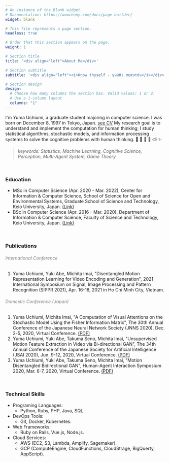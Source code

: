 ```yaml
---
# An instance of the Blank widget.
# Documentation: https://wowchemy.com/docs/page-builder/
widget: blank

# This file represents a page section.
headless: true

# Order that this section appears on the page.
weight: 1

# Section title
title: '<div align="left">About Me</div>'

# Section subtitle
subtitle: '<div align="left"><i>Know thyself - γνῶθι σεαυτόν</i></div>'

# Section design
design:
  # Choose how many columns the section has. Valid values: 1 or 2.
  # Use a 1-column layout
  columns: "1"
---
```

I'm Yuma Uchiumi, a graduate student majoring in computer science.
I was born on December 8, 1997 in Tokyo, Japan.  [see CV](https://yumaloop.github.io/assets/pdf/CV202011.pdf)
My research goal is to understand and implement the computation for human thinking;
I study statistical algorithms, stochastic models, and information processing systems to solve the cognitive problems with human thinking.
&#x1f47b; &#x1f36d; &#x1f984; &#x1f308; &#x26c5; &#x2728;
> <i>keywords: Statistics, Machine Learning, Cognitive Science, Perception, Multi-Agent System, Game Theory<br></i>

<br>

### Education

- MSc in Computer Science (Apr. 2020 - Mar. 2022), Center for Information & Computer Science, School of Science for Open and Environmental Systems, Graduate School of Science and Technology, Keio University, Japan. [(Link)](https://www.st.keio.ac.jp/en/departments/open/info.html)
- BSc in Computer Science (Apr. 2016 - Mar. 2020), Department of Information & Computer Science, Faculty of Science and Technology, Keio University, Japan. [(Link)](https://www.st.keio.ac.jp/en/departments/faculty/ics.html)

<br>

### Publications

###### <font color="gray"><i class="fas fa-caret-right"></i> International Conference</font>

1. Yuma Uchiumi, Yuki Abe, Michita Imai,
"Disentangled Motion Representation Learning for Video Encoding and Generation",
2021 International Symposium on Signal, Image Processing and Pattern Recognition (SIPPR 2021), Apr. 16-18, 2021 in Ho Chi Minh City, Vietnam.

###### <font color="gray"><i class="fas fa-caret-right"></i> Domestic Conference (Japan)</font>

1. Yuma Uchiumi, Michita Imai,
"A Computation of Visual Attentions on the Stochastic Model Using the Fisher Information Matrix",
The 30th Annual Conference of the Japanese Neural Network Society (JNNS 2020), Dec. 2-5, 2020, Virtual Conference.
[(PDF)](https://drive.google.com/file/d/1slhR-bAkC3M1dUPb6Aaw5tF1alxQ-sMo/view?usp=sharing)
1. Yuma Uchiumi, Yuki Abe, Takuma Seno, Michita Imai,
"Unsupervised Motion Feature Extraction in Video via Bi-directional GAN",
The 34th Annual Conference of the Japanese Society for Artificial Intelligence (JSAI 2020), Jun. 9-12, 2020, Virtual Conference.
[(PDF)](https://www.jstage.jst.go.jp/article/pjsai/JSAI2020/0/JSAI2020_1I5GS204/_pdf/-char/ja)
1. Yuma Uchiumi, Yuki Abe, Takuma Seno, Michita Imai,
"Motion Disentangled Bidirectional GAN",
Human-Agent Interaction Symposium 2020, Mar. 6-7, 2020, Virtual Conference.
[(PDF)](http://hai-conference.net/symp2020/proceedings/pdf/P-9.pdf)

<br>

### Technical Skills

* Programing Languages:
  - Python, Ruby, PHP, Java, SQL.
* DevOps Tools:
  - Git, Docker, Kubernetes.
* Web Frameworks:
  - Ruby on Rails, Vue.js, Node.js.
* Cloud Services:
  - AWS (EC2, S3, Lambda, Amplify, Sagemaker).
  - GCP (ComputeEngine, CloudFunctions, CloudStrage, BigQuerty, AppScript).
